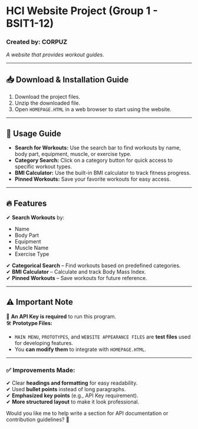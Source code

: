 

# **HCI Website Project** (Group 1 - BSIT1-12)  
### **Created by: CORPUZ**  
*A website that provides workout guides.*

---

## **📥 Download & Installation Guide**  
1. Download the project files.  
2. Unzip the downloaded file.  
3. Open `HOMEPAGE.HTML` in a web browser to start using the website.  

---

## **📌 Usage Guide**  
- **Search for Workouts:** Use the search bar to find workouts by name, body part, equipment, muscle, or exercise type.  
- **Category Search:** Click on a category button for quick access to specific workout types.  
- **BMI Calculator:** Use the built-in BMI calculator to track fitness progress.  
- **Pinned Workouts:** Save your favorite workouts for easy access.  

---

## **🔥 Features**  
✔ **Search Workouts** by:  
   - Name  
   - Body Part  
   - Equipment  
   - Muscle Name  
   - Exercise Type  

✔ **Categorical Search** – Find workouts based on predefined categories.  
✔ **BMI Calculator** – Calculate and track Body Mass Index.  
✔ **Pinned Workouts** – Save workouts for future reference.  

---

## **⚠ Important Note**  
🔑 **An API Key is required** to run this program.  
🛠 **Prototype Files:**  
- `MAIN MENU`, `PROTOTYPES`, and `WEBSITE APPEARANCE FILES` are **test files** used for developing features.  
- You **can modify them** to integrate with `HOMEPAGE.HTML`.  

---

### ✅ **Improvements Made:**  
✔ Clear **headings and formatting** for easy readability.  
✔ Used **bullet points** instead of long paragraphs.  
✔ **Emphasized key points** (e.g., API Key requirement).  
✔ **More structured layout** to make it look professional.  

Would you like me to help write a section for API documentation or contribution guidelines? 🚀
